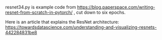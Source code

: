 resnet34.py is example code from https://blog.paperspace.com/writing-resnet-from-scratch-in-pytorch/ , cut down to six epochs.

Here is an article that explains the ResNet architecture: https://towardsdatascience.com/understanding-and-visualizing-resnets-442284831be8 
